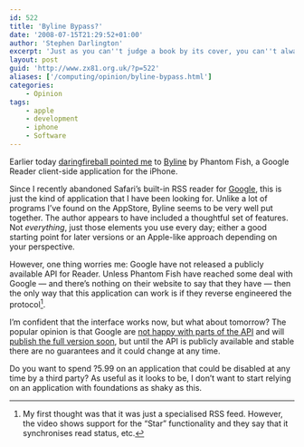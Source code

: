 ```yaml
---
id: 522
title: 'Byline Bypass?'
date: '2008-07-15T21:29:52+01:00'
author: 'Stephen Darlington'
excerpt: 'Just as you can''t judge a book by its cover, you can''t always judge an application only by its user interface.'
layout: post
guid: 'http://www.zx81.org.uk/?p=522'
aliases: ['/computing/opinion/byline-bypass.html']
categories:
    - Opinion
tags:
    - apple
    - development
    - iphone
    - Software
---
```


Earlier today [daringfireball pointed me](http://daringfireball.net/linked/2008/07/15/byline) to [Byline](http://www.phantomfish.com/byline.html) by Phantom Fish, a Google Reader client-side application for the iPhone.

Since I recently abandoned Safari’s built-in RSS reader for [Google](http://www.google.com/reader/), this is just the kind of application that I have been looking for. Unlike a lot of programs I’ve found on the AppStore, Byline seems to be very well put together. The author appears to have included a thoughtful set of features. Not *everything*, just those elements you use every day; either a good starting point for later versions or an Apple-like approach depending on your perspective.

However, one thing worries me: Google have not released a publicly available API for Reader. Unless Phantom Fish have reached some deal with Google — and there’s nothing on their website to say that they have — then the only way that this application can work is if they reverse engineered the protocol[^1].

I’m confident that the interface works now, but what about tomorrow? The popular opinion is that Google are [not happy with parts of the API](http://code.google.com/p/pyrfeed/wiki/GoogleReaderAPI) and will [publish the full version soon](http://www.niallkennedy.com/blog/2005/12/google-reader-api.html), but until the API is publicly available and stable there are no guarantees and it could change at any time.

Do you want to spend ?5.99 on an application that could be disabled at any time by a third party? As useful as it looks to be, I don’t want to start relying on an application with foundations as shaky as this.
[^1]: My first thought was that it was just a specialised RSS feed. However, the video shows support for the “Star” functionality and they say that it synchronises read status, etc.
